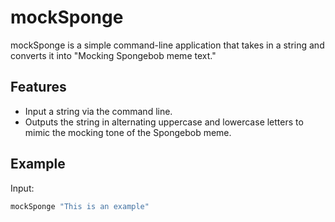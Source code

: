 # mockSponge

mockSponge is a simple command-line application that takes in a string and converts it into "Mocking Spongebob meme text."

## Features

- Input a string via the command line.
- Outputs the string in alternating uppercase and lowercase letters to mimic the mocking tone of the Spongebob meme.

## Example

Input:
```bash
mockSponge "This is an example"
